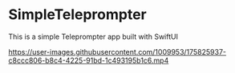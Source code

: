 # SimpleTeleprompter


This is a simple Teleprompter app built with SwiftUI




https://user-images.githubusercontent.com/1009953/175825937-c8ccc806-b8c4-4225-91bd-1c493195b1c6.mp4







